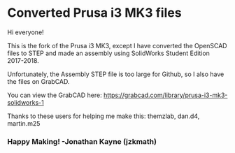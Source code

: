 # Converted Prusa i3 MK3 files
Hi everyone! 

This is the fork of the Prusa i3 MK3, except I have converted the OpenSCAD files to STEP and made an assembly using SolidWorks Student Edition 2017-2018.

Unfortunately, the Assembly STEP file is too large for Github, so I also have the files on GrabCAD.

You can view the GrabCAD here: https://grabcad.com/library/prusa-i3-mk3-solidworks-1

Thanks to these users for helping me make this: themzlab, dan.d4, martin.m25

### Happy Making! -Jonathan Kayne (jzkmath)
